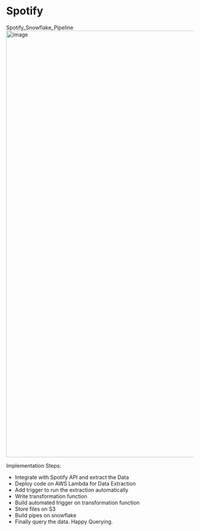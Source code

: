 # Spotify
Spotify_Snowflake_Pipeline
<img width="1144" alt="image" src="https://github.com/user-attachments/assets/ee84814d-cb4c-4d77-8f2d-45505e3bc881" />

Implementation Steps:
- Integrate with Spotify API and extract the Data
- Deploy code on AWS Lambda for Data Extraction
- Add trigger to run the extraction automatically
- Write transformation function
- Build automated trigger on transformation function
- Store files on S3
- Build pipes on snowflake
- Finally query the data.
Happy Querying.
